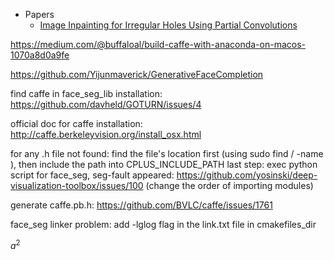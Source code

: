 * Papers
  * [Image Inpainting for Irregular Holes Using Partial Convolutions](https://arxiv.org/pdf/1804.07723.pdf)

https://medium.com/@buffaloal/build-caffe-with-anaconda-on-macos-1070a8d0a9fe

https://github.com/Yijunmaverick/GenerativeFaceCompletion


find caffe in face_seg_lib installation: https://github.com/davheld/GOTURN/issues/4

official doc for caffe installation: http://caffe.berkeleyvision.org/install_osx.html

for any .h file not found: find the file's location first (using sudo find / -name <filename>), then include the path into CPLUS_INCLUDE_PATH
last step: exec python script for face_seg, seg-fault appeared: https://github.com/yosinski/deep-visualization-toolbox/issues/100 (change the order of importing modules)

generate caffe.pb.h: https://github.com/BVLC/caffe/issues/1761


face_seg linker problem: add -lglog flag in the link.txt file in cmakefiles_dir

$a^2$
